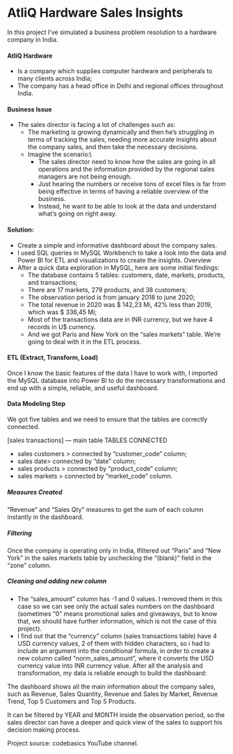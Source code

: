 # AtliQ Hardware Sales Insights

In this project I’ve simulated a business problem resolution to a hardware company in India.

#### AtliQ Hardware
- Is a company which supplies computer hardware and peripherals to many clients across India;
- The company has a head office in Delhi and regional offices throughout India.

#### Business Issue
- The sales director is facing a lot of challenges such as:
    - The marketing is growing dynamically and then he’s struggling in terms of tracking the sales, needing more accurate insights about the company sales, and then take the necessary decisions.
    - Imagine the scenario:\
        - The sales director need to know how the sales are going in all operations and the information provided by the regional sales managers are not being enough.
        - Just hearing the numbers or receive tons of excel files is far from being effective in terms of having a reliable overview of the business.
        - Instead, he want to be able to look at the data and understand what’s going on right away.

#### Solution:
- Create a simple and informative dashboard about the company sales.
- I used SQL queries in MySQL Workbench to take a look into the data and Power BI for ETL and visualizations to create the insights.
Overview
- After a quick data exploration in MySQL, here are some initial findings:
    - The database contains 5 tables: customers, date, markets, products, and transactions;
    - There are 17 markets, 279 products, and 38 customers;
    - The observation period is from january 2018 to june 2020;
    - The total revenue in 2020 was $ 142,23 Mi, 42% less than 2019, which was $ 336,45 Mi;
    - Most of the transactions data are in INR currency, but we have 4 records in U$ currency. 
    - And we got Paris and New York on the “sales markets” table. We’re going to deal with it in the ETL process.
    
    
#### ETL (Extract, Transform, Load)
Once I know the basic features of the data I have to work with, I imported the MySQL database into Power BI to do the necessary transformations and end up with a simple, reliable, and useful dashboard.


#### Data Modeling Step
We got five tables and we need to ensure that the tables are correctly connected.



[sales transactions] — main table
TABLES CONNECTED
- sales customers > connected by “customer_code” column;
- sales date> connected by “date” column;
- sales products > connected by “product_code” column;
- sales markets > connected by “market_code” column.

##### Measures Created
“Revenue” and “Sales Qty” measures to get the sum of each column instantly in the dashboard.






##### Filtering
Once the company is operating only in India, Ifiltered out “Paris” and “New York” in the sales markets table by unchecking the “(blank)” field in the “zone” column.





##### Cleaning and adding new column
- The “sales_amount” column has -1 and 0 values. I removed them in this case so we can see only the actual sales numbers on the dashboard (sometimes “0” means promotional sales and giveaways, but to know that, we should have further information, which is not the case of this project).
- I find out that the “currency” column (sales transactions table) have 4 USD currency values, 2 of them with hidden characters, so i had to include an argument into the conditional formula, in order to create a new column called “norm_sales_amount”, where it converts the USD currency value into INR currency value.
After all the analysis and transformation, my data is reliable enough to build the dashboard:






The dashboard shows all the main information about the company sales, such as Revenue, Sales Quantity, Revenue and Sales by Market, Revenue Trend, Top 5 Customers and Top 5 Products.



It can be filtered by YEAR and MONTH inside the observation period, so the sales director can have a deeper and quick view of the sales to support his decision making process.


Project source: codebasics YouTube channel.





